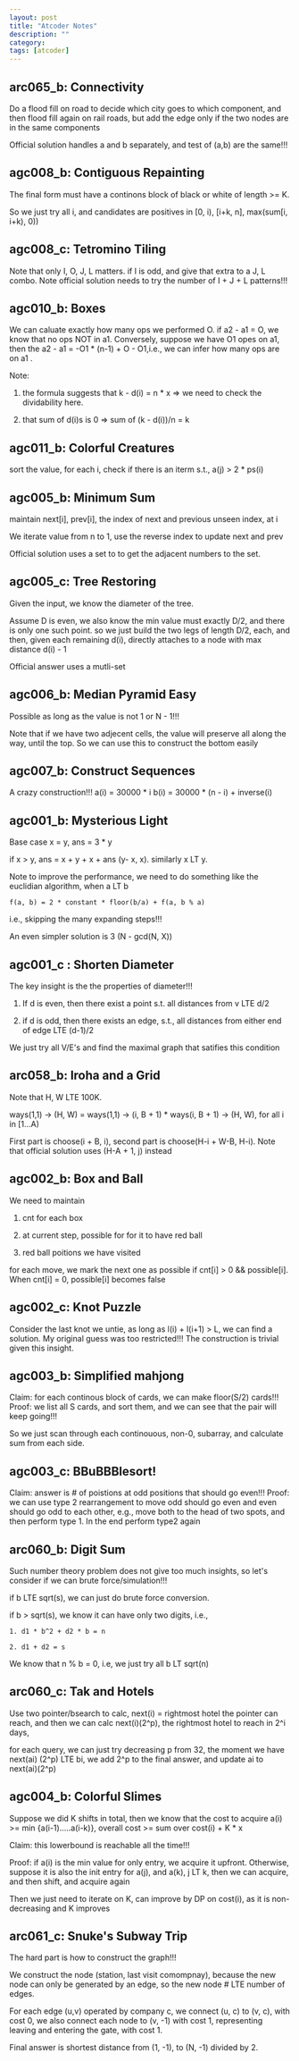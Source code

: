 ```yaml
---
layout: post
title: "Atcoder Notes" 
description: ""
category: 
tags: [atcoder]
---
```


arc065_b: Connectivity
----------
Do a flood fill on road to decide which city goes to which component, and then flood fill again on rail roads, but add the edge only if the two nodes are in the same components

Official solution handles a and b separately, and test of (a,b) are the same!!!

agc008_b: Contiguous Repainting
--------
The final form must have a continons block of black or white of length >= K. 

So we just try all i, and candidates are positives in [0, i), [i+k, n], max(sum[i, i+k), 0))

agc008_c: Tetromino Tiling
-------
Note that only I, O, J, L matters. if I is odd, and give that extra to a J, L combo. Note official solution needs to try the number of I + J + L patterns!!!

agc010_b: Boxes
---------
We can caluate exactly how many ops we performed O. if a2 - a1 = O, we know that no ops NOT in a1. Conversely, suppose we have O1 opes on a1, then the a2 - a1 = -O1 * (n-1) + O - O1,i.e., we can infer how many ops are on a1 . 

Note:

1. the formula suggests that k - d(i) = n * x => we need to check the dividability here.

2. that sum of d(i)s is 0 => sum of (k - d(i))/n = k 


agc011_b: Colorful Creatures
--------
sort the value, for each i, check if there is an iterm s.t., a(j) > 2 * ps(i)

agc005_b: Minimum Sum
----------
maintain next[i], prev[i], the index of next and previous unseen index, at i 

We iterate value from n to 1, use the reverse index to update next and prev

Official solution uses a set to to get the adjacent numbers to the set.


agc005_c: Tree Restoring
---------
Given the input, we know the diameter of the tree.

Assume D is even, we also know the min value must exactly D/2, and there is only one such point. so we just build the two legs of length D/2, each, and then, given each remaining d(i), directly attaches to a node with max distance d(i) - 1 

Official answer uses a mutli-set

agc006_b: Median Pyramid Easy
---------
Possible as long as the value is not 1 or N - 1!!!

Note that if we have two adjecent cells, the value will preserve all along the way, until the top. So we can use this to construct the bottom easily


agc007_b: Construct Sequences
----------
A crazy construction!!!
a(i) = 30000 * i 
b(i) = 30000 * (n - i) + inverse(i)

agc001_b: Mysterious Light
----------
Base case x = y, ans = 3 * y

if x > y, ans  = x + y + x + ans (y- x, x). similarly x LT y.

Note to improve the performance, we need to do something like the euclidian algorithm, when a LT b

```
f(a, b) = 2 * constant * floor(b/a) + f(a, b % a)
```
i.e., skipping the many expanding steps!!!

An even simpler solution is 3 (N - gcd(N, X))

agc001_c : Shorten Diameter
---------
The key insight is the the properties of diameter!!!

1. If d is even, then there exist a point s.t. all distances from v LTE d/2

2. if d is odd, then there exists an edge, s.t., all distances from either end of edge LTE (d-1)/2

We just try all V/E's and find the maximal graph that satifies this condition 


arc058_b: Iroha and a Grid
----------
Note that H, W LTE 100K.  

ways(1,1) -> (H, W) = ways(1,1) -> (i, B + 1) *  ways(i, B + 1) -> (H, W), for all i in [1...A)

First part is choose(i + B, i), second part is choose(H-i + W-B, H-i). Note that official solution uses  (H-A + 1, j) instead



agc002_b: Box and Ball
--------
We need to maintain 
1. cnt for each box

2. at current step, possible for for it to have red ball

3. red ball poitions we have visited

for each move, we mark the next one as possible if cnt[i] > 0 && possible[i]. When cnt[i] = 0, possible[i] becomes false


agc002_c: Knot Puzzle
---------
Consider the last knot we untie, as long as l(i) + l(i+1) > L, we can find a solution. My original guess was too restricted!!! The construction is trivial given this insight.


agc003_b: Simplified mahjong
---------
Claim: for each continous block of cards, we can make floor(S/2) cards!!!
Proof: we list all S cards, and sort them, and we can see that the pair will keep going!!!

So we just scan through each continouous, non-0, subarray, and calculate sum from each side.


agc003_c: BBuBBBlesort!
--------
Claim: answer is # of poistions at odd positions that should go even!!!
Proof: we can use type 2 rearrangement to move odd should go even and even should go odd to each other, e.g., move both to the head of two spots, and then perform type 1. In the end perform type2 again

arc060_b: Digit Sum
--------
Such number theory problem does not give too much insights, so let's consider if we can brute force/simulation!!!

if b LTE sqrt(s), we can just do brute force conversion. 

if b > sqrt(s), we know it can have only two digits, i.e., 

```
1. d1 * b^2 + d2 * b = n

2. d1 + d2 = s
```

We know that n % b = 0, i.e, we just try all b LT sqrt(n)


arc060_c: Tak and Hotels
-------
Use two pointer/bsearch to calc, next(i) = rightmost hotel the pointer can reach, and then we can calc next(i)(2^p), the rightmost hotel to reach in 2^i days,

for each query, we can just try decreasing p from 32, the moment we have next(ai) (2^p) LTE bi, we add 2^p to the final answer, and update ai to next(ai)(2^p)

agc004_b: Colorful Slimes 
--------
Suppose we did K shifts in total, then we know that the cost to acquire a(i) >= min {a(i-1).....a(i-k)}, overall cost >= sum over cost(i) + K * x

Claim: this lowerbound is reachable all the time!!!

Proof: if a(i) is the min value for only entry, we acquire it upfront. Otherwise, suppose it is also the init entry for a(j), and a(k), j LT k, then we can acquire, and then shift, and acquire again

Then we just need to iterate on K, can improve by DP on cost(i), as it is non-decreasing and K improves


arc061_c: Snuke's Subway Trip
--------
The hard part is how to construct the graph!!!

We construct the node (station, last visit comompnay), because the new node can only be generated by an edge, so the new node # LTE number of edges. 

For each edge (u,v) operated by company c, we connect (u, c) to (v, c), with cost 0, we also connect each node to (v, -1) with cost 1, representing leaving and entering the gate, with cost 1. 

Final answer is shortest distance from (1, -1), to (N, -1) divided by 2.
